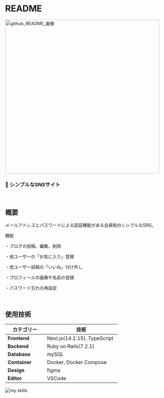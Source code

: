 # README

<img width="500" alt="github_README_画像" src="@/simple_SNS.png" />

### 💬 シンプルなSNSサイト

<br>

## 概要

メールアドレスとパスワードによる認証機能がある会員制のシンプルなSNS。

機能

・ブログの投稿、編集、削除

・他ユーザーの「お気に入り」登録

・他ユーザー投稿の「いいね」付け外し

・プロフィールの画像や名前の登録

・パスワード忘れの再設定

<br>

## 使用技術
| カテゴリー　　        | 技術　　　　　　              　|
|---------------------|-------------------           |
| **Frontend**       | Next.js(14.2.15), TypeScript  |
| **Backend**        | Ruby on Rails(7.2.1)   　　　　 |
| **Database**       | mySQL         　　　 　　　　　　|
| **Container**      | Docker, Docker Compose        |
| **Design**         | figma              　　　　　　 |
| **Editor**         | VSCode             　　　　　　 |
<img alt="my skills" src="https://skillicons.dev/icons?theme=dark&perline=7&i=html,css,scss,ts,react,next,rails,figma,docker,vscode,github" />
